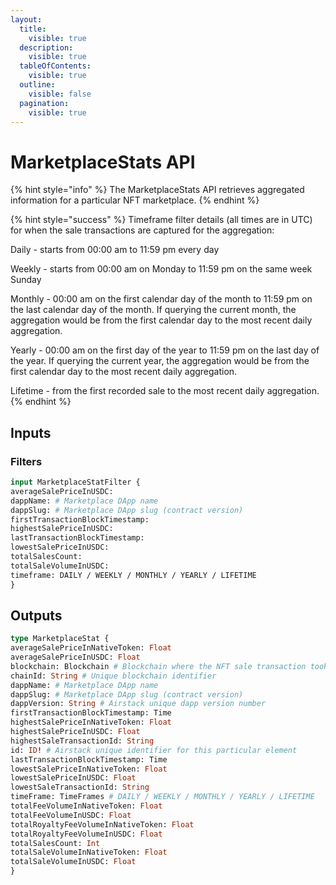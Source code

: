 ```yaml
---
layout:
  title:
    visible: true
  description:
    visible: true
  tableOfContents:
    visible: true
  outline:
    visible: false
  pagination:
    visible: true
---
```


# MarketplaceStats API

{% hint style="info" %}
The MarketplaceStats API retrieves aggregated information for a particular NFT marketplace.
{% endhint %}

{% hint style="success" %}
Timeframe filter details (all times are in UTC) for when the sale transactions are captured for the aggregation:

Daily - starts from 00:00 am to 11:59 pm every day

Weekly - starts from 00:00 am on Monday to 11:59 pm on the same week Sunday

Monthly - 00:00 am on the first calendar day of the month to 11:59 pm on the last calendar day of the month. If querying the current month, the aggregation would be from the first calendar day to the most recent daily aggregation.

Yearly - 00:00 am on the first day of the year to 11:59 pm on the last day of the year. If querying the current year, the aggregation would be from the first calendar day to the most recent daily aggregation.

Lifetime - from the first recorded sale to the most recent daily aggregation.
{% endhint %}

## Inputs

### Filters

```graphql
input MarketplaceStatFilter {
averageSalePriceInUSDC: 
dappName: # Marketplace DApp name
dappSlug: # Marketplace DApp slug (contract version)
firstTransactionBlockTimestamp: 
highestSalePriceInUSDC: 
lastTransactionBlockTimestamp: 
lowestSalePriceInUSDC: 
totalSalesCount: 
totalSaleVolumeInUSDC: 
timeframe: DAILY / WEEKLY / MONTHLY / YEARLY / LIFETIME
}
```

## Outputs

```graphql
type MarketplaceStat {
averageSalePriceInNativeToken: Float
averageSalePriceInUSDC: Float
blockchain: Blockchain # Blockchain where the NFT sale transaction took place
chainId: String # Unique blockchain identifier
dappName: # Marketplace DApp name
dappSlug: # Marketplace DApp slug (contract version)
dappVersion: String # Airstack unique dapp version number
firstTransactionBlockTimestamp: Time
highestSalePriceInNativeToken: Float
highestSalePriceInUSDC: Float
highestSaleTransactionId: String
id: ID! # Airstack unique identifier for this particular element
lastTransactionBlockTimestamp: Time
lowestSalePriceInNativeToken: Float
lowestSalePriceInUSDC: Float
lowestSaleTransactionId: String
timeFrame: TimeFrames # DAILY / WEEKLY / MONTHLY / YEARLY / LIFETIME
totalFeeVolumeInNativeToken: Float
totalFeeVolumeInUSDC: Float
totalRoyaltyFeeVolumeInNativeToken: Float
totalRoyaltyFeeVolumeInUSDC: Float
totalSalesCount: Int
totalSaleVolumeInNativeToken: Float
totalSaleVolumeInUSDC: Float
}
```
